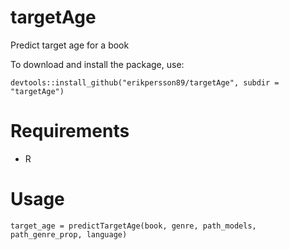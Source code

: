 # targetAge

Predict target age for a book

To download and install the package, use:
```{r}
devtools::install_github("erikpersson89/targetAge", subdir = "targetAge")
```
# Requirements
* R

# Usage
```{r}
target_age = predictTargetAge(book, genre, path_models, path_genre_prop, language)
```